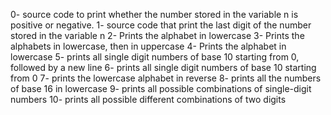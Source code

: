 0- source code to print whether the number stored in the variable n is positive or negative.
1- source code that print the last digit of the number stored in the variable n
2- Prints the alphabet in lowercase
3- Prints the alphabets in lowercase, then in uppercase
4- Prints the alphabet in lowercase
5- prints all single digit numbers of base 10 starting from 0, followed by a new line
6- prints all single digit numbers of base 10 starting from 0
7- prints the lowercase alphabet in reverse
8- prints all the numbers of base 16 in lowercase
9- prints all possible combinations of single-digit numbers
10- prints all possible different combinations of two digits
